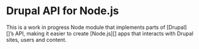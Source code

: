 Drupal API for Node.js
======================

This is a work in progress Node module that implements parts of [Drupal][]’s
API, making it easier to create [Node.js][] apps that interacts with
Drupal sites, users and content.

